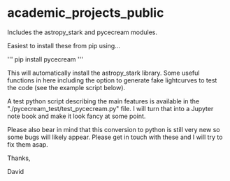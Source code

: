# academic_projects_public

Includes the astropy_stark and pycecream modules.

Easiest to install these from pip using...

'''
pip install pycecream
''' 

This will
automatically install the astropy_stark library.
Some useful functions in here including the option to generate
fake lightcurves to test the code (see the example script below).


A test python script describing the main features is 
available in the "./pycecream_test/test_pycecream.py"
file. I will turn that into a Jupyter note book and 
make it look fancy at some point.

Please also bear in mind that this conversion to python
is still very new so some bugs will likely appear. Please
get in touch with these and I will try to fix them asap.

Thanks,

David


